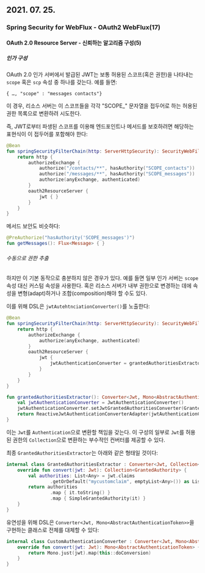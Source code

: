 ## 2021. 07. 25.

### Spring Security for WebFlux - OAuth2 WebFlux(17)

#### OAuth 2.0 Resource Server - 신뢰하는 알고리즘 구성(5)

##### 인가 구성

OAuth 2.0  인가 서버에서 발급된 JWT는 보통 허용된 스코프(혹은 권한)을 나타내는 `scope` 혹은 `scp` 속성 중 하나를 갖는다. 예를 들면:

`{ …, "scope" : "messages contacts"}`

이 경우, 리소스 서버는 이 스코프들을 각각 "SCOPE_" 문자열을 접두어로 하는 허용된 권한 목록으로 변환하려 시도한다.

즉, JWT로부터 파생된 스코프를 이용해 엔드포인트나 메서드를 보호하려면 해당하는 표현식이 이 접두어를 포함해야 한다:

```kotlin
@Bean
fun springSecurityFilterChain(http: ServerHttpSecurity): SecurityWebFilterChain {
    return http {
        authorizeExchange {
            authorize("/contacts/**", hasAuthority("SCOPE_contacts"))
            authorize("/messages/**", hasAuthority("SCOPE_messages"))
            authorize(anyExchange, authenticated)
        }
        oauth2ResourceServer {
            jwt { }
        }
    }
}
```

메서드 보안도 비슷하다:

```kotlin
@PreAuthorize("hasAuthority('SCOPE_messages')")
fun getMessages(): Flux<Message> { }
```

###### 수동으로 권한 추출

하지만 이 기본 동작으로 충분하지 않은 경우가 있다. 예를 들면 일부 인가 서버는 `scope` 속성 대신 커스텀 속성을 사용한다. 혹은 리소스 서버가 내부 권한으로 변경하는 데에 속성을 변형(adapt)하거나 조합(composition)해야 할 수도 있다.

이를 위해 DSL은 `jwtAutehtnciationConverter()`를 노출한다:

```kotlin
@Bean
fun springSecurityFilterChain(http: ServerHttpSecurity): SecurityWebFilterChain {
    return http {
        authorizeExchange {
            authorize(anyExchange, authenticated)
        }
        oauth2ResourceServer {
            jwt {
                jwtAuthenticationConverter = grantedAuthoritiesExtractor()
            }
        }
    }
}

fun grantedAuthoritiesExtractor(): Converter<Jwt, Mono<AbstractAuthenticationToken>> {
    val jwtAuthenticationConverter = JwtAuthenticationConverter()
    jwtAuthenticationConverter.setJwtGrantedAuthoritiesConverter(GrantedAuthoritiesExtractor())
    return ReactiveJwtAuthenticationConverterAdapter(jwtAuthenticationConverter)
}
```

이는 `Jwt`를 `Authentication`으로 변환할 책임을 갖는다. 이 구성의 일부로 `Jwt`를 허용된 권한의 `Collection`으로 변환하는 부수적인 컨버터를 제공할 수 있다.

최종 `GrantedAuthoritiesExtractor`는 아래와 같은 형태일 것이다:

```kotlin
internal class GrantedAuthoritiesExtractor : Converter<Jwt, Collection<GrantedAuthority>> {
    override fun convert(jwt: Jwt): Collection<GrantedAuthority> {
        val authorities: List<Any> = jwt.claims
                .getOrDefault("mycustomclaim", emptyList<Any>()) as List<Any>
        return authorities
                .map { it.toString() }
                .map { SimpleGrantedAuthority(it) }
    }
}
```

유연성을 위해 DSL은 `Converter<Jwt, Mono<AbstractAuthenticationToken>>`을 구현하는 클래스로 전체를 대체할 수 있다:

```kotlin
internal class CustomAuthenticationConverter : Converter<Jwt, Mono<AbstractAuthenticationToken>> {
    override fun convert(jwt: Jwt): Mono<AbstractAuthenticationToken> {
        return Mono.just(jwt).map(this::doConversion)
    }
}
```



